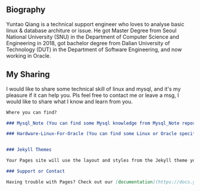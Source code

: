 ## Biography

Yuntao Qiang is a technical support engineer who loves to analyse basic linux & database architure or issue.
He got Master Degree from Seoul National University (SNU) in the Department of Computer Science and Engineering in 2018, got bachelor degree from Dalian University of Technology (DUT) in the Department of Software Engineering, and now working in Oracle.

## My Sharing

I would like to share some technical skill of linux and mysql, and it's my pleasure if it can help you. Pls feel free to contact me or leave a msg, I would like to share what I know and learn from you.

```markdown
Where you can find?

### Mysql_Note (You can find some Mysql knowledge from Mysql_Note repositroy)

### Hardware-Linux-For-Oracle (You can find some Linux or Oracle specified knowledge from Hardware-Linux-For-Oracle repository)


### Jekyll Themes

Your Pages site will use the layout and styles from the Jekyll theme you have selected in your [repository settings](https://github.com/qiangyuntao2010/qiangyuntao2010.github.io/settings). The name of this theme is saved in the Jekyll `_config.yml` configuration file.

### Support or Contact

Having trouble with Pages? Check out our [documentation](https://docs.github.com/categories/github-pages-basics/) or [contact support](https://github.com/contact) and we’ll help you sort it out.
